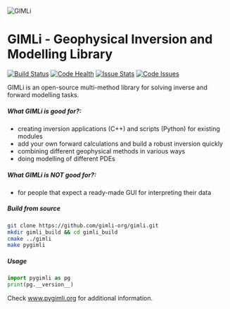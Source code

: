 <!---
Readme for Github repository only. (Get's selected before *.rst file)
-->

![GIMLi](https://raw.githubusercontent.com/gimli-org/gimli/master/doc/_static/gimli.png)

# GIMLi - Geophysical Inversion and Modelling Library

[![Build Status](http://www.pygimli.org/build_status.svg)](http://www.pygimli.org/build.html)
[![Code Health](https://landscape.io/github/gimli-org/gimli/master/landscape.svg)](https://landscape.io/github/gimli-org/gimli/master)
[![Issue Stats](http://issuestats.com/github/gimli-org/gimli/badge/issue?style=flat)](http://issuestats.com/github/gimli-org/gimli)
[![Code Issues](https://www.quantifiedcode.com/api/v1/project/d0d835a5d75e4334a1c58389cafccaa0/badge.svg)](https://www.quantifiedcode.com/app/project/d0d835a5d75e4334a1c58389cafccaa0)


GIMLi is an open-source multi-method library for solving inverse
and forward modelling tasks.

##### What GIMLi is good for?:

- creating inversion applications (C++) and scripts (Python) for existing modules
- add your own forward calculations and build a robust inversion quickly
- combining different geophysical methods in various ways
- doing modelling of different PDEs

##### What GIMLi is **NOT** good for?:

- for people that expect a ready-made GUI for interpreting their data

##### Build from source
```bash
git clone https://github.com/gimli-org/gimli.git
mkdir gimli_build && cd gimli_build
cmake ../gimli
make pygimli
```

##### Usage
```python
import pygimli as pg
print(pg.__version__)
```

Check www.pygimli.org for additional information.
